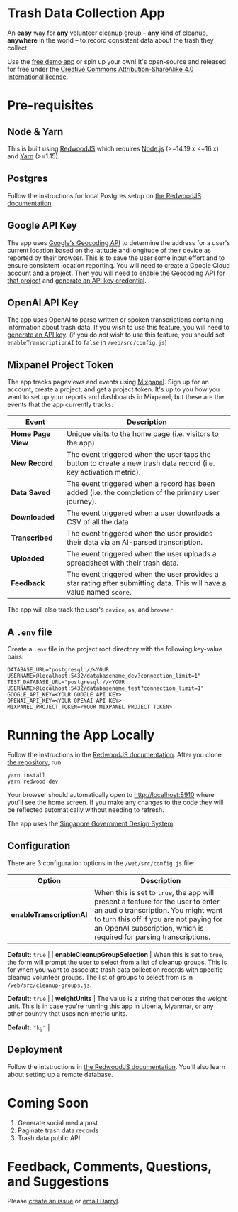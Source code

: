 # Trash Data Collection App

An **easy** way for **any** volunteer cleanup group – **any** kind of cleanup, **anywhere** in the world – to record consistent data about the trash they collect.

Use the [free demo app](https://demo.trashdata.app/) or spin up your own! It's open-source and released for free under the [Creative Commons Attribution-ShareAlike 4.0 International license](https://creativecommons.org/licenses/by-sa/4.0/).

# Pre-requisites

## Node & Yarn</h4>

This is built using [RedwoodJS](https://docs.redwoodjs.com/docs/2.x/quick-start/) which requires [Node.js](https://nodejs.org/en/) (>=14.19.x <=16.x) and [Yarn](https://yarnpkg.com/) (>=1.15).

## Postgres

Follow the instructions for local Postgres setup on [the RedwoodJS documentation](https://docs.redwoodjs.com/docs/local-postgres-setup/).

## Google API Key

The app uses [Google's Geocoding API](https://developers.google.com/maps/documentation/geocoding/overview) to determine the address for a user's current location based on the latitude and longitude of their device as reported by their browser. This is to save the user some input effort and to ensure consistent location reporting. You will need to create a Google Cloud account and a [project](https://console.cloud.google.com/projectcreate). Then you will need to [enable the Geocoding API for that project](https://console.cloud.google.com/google/maps-apis/api-list) and [generate an API key credential](https://console.cloud.google.com/google/maps-apis/credentials).

## OpenAI API Key

The app uses OpenAI to parse written or spoken transcriptions containing information about trash data. If you wish to use this feature, you will need to [generate an API key](https://platform.openai.com/api-keys). (if you do _not_ wish to use this feature, you should set `enableTranscriptionAI` to `false` in `/web/src/config.js`)

## Mixpanel Project Token

The app tracks pageviews and events using [Mixpanel](https://mixpanel.com/). Sign up for an account, create a project, and get a project token. It's up to you how you want to set up your reports and dashboards in Mixpanel, but these are the events that the app currently tracks:

| **Event**          | **Description**                                                                                                       |
| ------------------ | --------------------------------------------------------------------------------------------------------------------- |
| **Home Page View** | Unique visits to the home page (i.e. visitors to the app)                                                             |
| **New Record**     | The event triggered when the user taps the button to create a new trash data record (i.e. key activation metric).     |
| **Data Saved**     | The event triggered when a record has been added (i.e. the completion of the primary user journey).                   |
| **Downloaded**     | The event triggered when a user downloads a CSV of all the data                                                       |
| **Transcribed**    | The event triggered when the user provides their data via an AI-parsed transcription.                                 |
| **Uploaded**       | The event triggered when the user uploads a spreadsheet with their trash data.                                        |
| **Feedback**       | The event triggered when the user provides a star rating after submitting data. This will have a value named `score`. |

The app will also track the user's `device`, `os`, and `browser`.

## A `.env` file

Create a `.env` file in the project root directory with the following key-value pairs:

```
DATABASE_URL="postgresql://<YOUR USERNAME>@localhost:5432/databasename_dev?connection_limit=1"
TEST_DATABASE_URL="postgresql://<YOUR USERNAME>@localhost:5432/databasename_test?connection_limit=1"
GOOGLE_API_KEY=<YOUR GOOGLE API KEY>
OPENAI_API_KEY=<YOUR OPENAI API KEY>
MIXPANEL_PROJECT_TOKEN=<YOUR MIXPANEL PROJECT TOKEN>
```

# Running the App Locally

Follow the instructions in the [RedwoodJS documentation](https://docs.redwoodjs.com/docs/quick-start/). After you clone [the repository](https://github.com/snowman-repos/trash-data-collection), run:

```
yarn install
yarn redwood dev
```

Your browser should automatically open to [http://localhost:8910](http://localhost:8910) where you'll see the home screen. If you make any changes to the code they will be reflected automatically without needing to refresh.

The app uses the [Singapore Government Design System](https://designsystem.tech.gov.sg/).

## Configuration

There are 3 configuration options in the `/web/src/config.js` file:

| **Option**                | **Description**                                                                                                                                                                                                                          |
| ------------------------- | ---------------------------------------------------------------------------------------------------------------------------------------------------------------------------------------------------------------------------------------- |
| **enableTranscriptionAI** | When this is set to `true`, the app will present a feature for the user to enter an audio transcription. You might want to turn this off if you are not paying for an OpenAI subscription, which is required for parsing transcriptions. |

**Default:** `true` |
| **enableCleanupGroupSelection** | When this is set to `true`, the form will prompt the user to select from a list of cleanup groups. This is for when you want to associate trash data collection records with specific cleanup volunteer groups. The list of groups to select from is in `/web/src/cleanup-groups.js`.

**Default:** `true` |
| **weightUnits** | The value is a string that denotes the weight unit. This is in case you're running this app in Liberia, Myanmar, or any other country that uses non-metric units.

**Default:** `"kg"` |

## Deployment

Follow the intstructions in [the RedwoodJS documentation](https://docs.redwoodjs.com/docs/tutorial/chapter4/deployment/). You'll also learn about setting up a remote database.

# Coming Soon

1. Generate social media post
2. Paginate trash data records
3. Trash data public API

# Feedback, Comments, Questions, and Suggestions

Please [create an issue](https://github.com/snowman-repos/trash-data-collection/issues/new) or [email Darryl](mailto:dazsnow@gmail.com).
